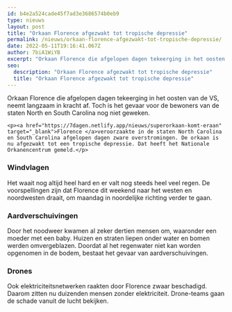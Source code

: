 ```yaml
---
id: b4e2a524cade45f7ad3e3686574b0eb9
type: nieuws
layout: post
title: "Orkaan Florence afgezwakt tot tropische depressie"
permalink: /nieuws/orkaan-florence-afgezwakt-tot-tropische-depressie/
date: 2022-05-11T19:16:41.067Z
author: 7biA1WiYB
excerpt: "Orkaan Florence die afgelopen dagen tekeerging in het oosten van de VS, neemt langzaam in kracht af. Toch is het gevaar voor de bewoners van de staten North en South Carolina nog niet geweken.  "
seo:
  description: "Orkaan Florence afgezwakt tot tropische depressie"
  title: "Orkaan Florence afgezwakt tot tropische depressie"
---
```

Orkaan Florence die afgelopen dagen tekeerging in het oosten van de VS, neemt langzaam in kracht af. Toch is het gevaar voor de bewoners van de staten North en South Carolina nog niet geweken.  

    <p><a href="https://7dagen.netlify.app/nieuws/superorkaan-komt-eraan" target="_blank">Florence </a>veroorzaakte in de staten North Carolina en South Carolina afgelopen dagen zware overstromingen. De orkaan is nu afgezwakt tot een tropische depressie. Dat heeft het Nationale Orkanencentrum gemeld.</p>
<h3>Windvlagen</h3>
<p>Het waait nog altijd heel hard en er valt nog steeds heel veel regen. De voorspellingen zijn dat Florence dit weekend naar het westen en noordwesten draait, om maandag in noordelijke richting verder te gaan.</p>
<h3>Aardverschuivingen</h3>
<p>Door het noodweer kwamen al zeker dertien mensen om, waaronder een moeder met een baby. Huizen en straten liepen onder water en bomen werden omvergeblazen. Doordat al het regenwater niet kan worden opgenomen in de bodem, bestaat het gevaar van aardverschuivingen.</p>
<h3>Drones</h3>
<p>Ook elektriciteitsnetwerken raakten door Florence zwaar beschadigd. Daarom zitten nu duizenden mensen zonder elektriciteit. Drone-teams gaan de schade vanuit de lucht bekijken.</p>  
